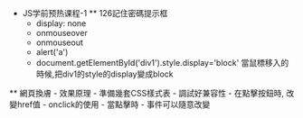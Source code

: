 * JS学前预热课程-1
** 126記住密碼提示框
	- display: none
	- onmouseover
	- onmouseout
	- alert('a')
	- document.getElementById('div1').style.display='block'
	當鼠標移入的時候,把div1的style的display變成block

** 網頁換膚
	- 效果原理
		- 準備幾套CSS樣式表
		- 調試好兼容性
		- 在點擊按鈕時, 改變href值
	- onclick的使用
		- 當點擊時
		- 事件可以隨意改變
